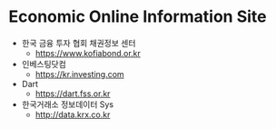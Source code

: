 # Economic Online Information Site



* 한국 금융 투자 협회 채권정보 센터
  * https://www.kofiabond.or.kr
* 인베스팅닷컴
  * https://kr.investing.com 
* Dart
  * https://dart.fss.or.kr
* 한국거래소 정보데이터 Sys
  * http://data.krx.co.kr



